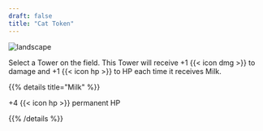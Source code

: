 ```yaml
---
draft: false
title: "Cat Token"
---
```


![landscape](/images/relics/spr_relic_19.png)

Select a Tower on the field. This Tower will receive +1 {{< icon dmg >}} to damage and +1 {{< icon hp >}} to HP each time it receives Milk.

{{% details title="Milk" %}}

+4 {{< icon hp >}} permanent HP

{{% /details %}}